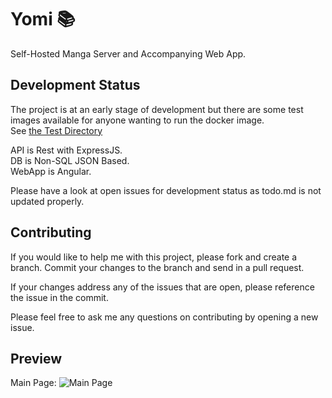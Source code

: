 # Yomi 📚
Self-Hosted Manga Server and Accompanying Web App.

## Development Status
The project is at an early stage of development but there are some test images available for anyone wanting to run the docker image.\
See [the Test Directory](./test/)

API is Rest with ExpressJS.\
DB is Non-SQL JSON Based.\
WebApp is Angular.

Please have a look at open issues for development status as todo.md is not updated properly.

## Contributing
If you would like to help me with this project, please fork and create a branch. Commit your changes to the branch and send in a pull request.

If your changes address any of the issues that are open, please reference the issue in the commit.

Please feel free to ask me any questions on contributing by opening a new issue.

## Preview
Main Page: 
![Main Page](https://i.imgur.com/o331hRW.jpg)


